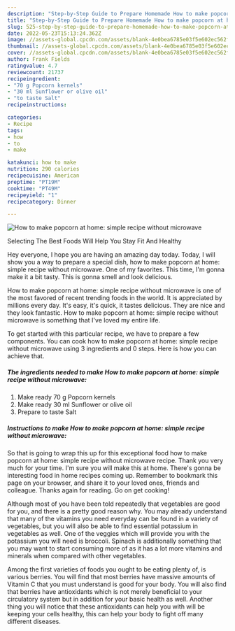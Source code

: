 ```yaml
---
description: "Step-by-Step Guide to Prepare Homemade How to make popcorn at home: simple recipe without microwave"
title: "Step-by-Step Guide to Prepare Homemade How to make popcorn at home: simple recipe without microwave"
slug: 525-step-by-step-guide-to-prepare-homemade-how-to-make-popcorn-at-home-simple-recipe-without-microwave
date: 2022-05-23T15:13:24.362Z
image: //assets-global.cpcdn.com/assets/blank-4e0bea6785e03f5e602ec562f230caae08da540cada707380b4fe1bbebba43da.png
thumbnail: //assets-global.cpcdn.com/assets/blank-4e0bea6785e03f5e602ec562f230caae08da540cada707380b4fe1bbebba43da.png
cover: //assets-global.cpcdn.com/assets/blank-4e0bea6785e03f5e602ec562f230caae08da540cada707380b4fe1bbebba43da.png
author: Frank Fields
ratingvalue: 4.7
reviewcount: 21737
recipeingredient:
- "70 g Popcorn kernels"
- "30 ml Sunflower or olive oil"
- "to taste Salt"
recipeinstructions:

categories:
- Recipe
tags:
- how
- to
- make

katakunci: how to make 
nutrition: 290 calories
recipecuisine: American
preptime: "PT19M"
cooktime: "PT49M"
recipeyield: "1"
recipecategory: Dinner

---
```



![How to make popcorn at home: simple recipe without microwave](//assets-global.cpcdn.com/assets/blank-4e0bea6785e03f5e602ec562f230caae08da540cada707380b4fe1bbebba43da.png)

Selecting The Best Foods Will Help You Stay Fit And Healthy

Hey everyone, I hope you are having an amazing day today. Today, I will show you a way to prepare a special dish, how to make popcorn at home: simple recipe without microwave. One of my favorites. This time, I'm gonna make it a bit tasty. This is gonna smell and look delicious.



How to make popcorn at home: simple recipe without microwave is one of the most favored of recent trending foods in the world. It is appreciated by millions every day. It's easy, it's quick, it tastes delicious. They are nice and they look fantastic. How to make popcorn at home: simple recipe without microwave is something that I've loved my entire life.


To get started with this particular recipe, we have to prepare a few components. You can cook how to make popcorn at home: simple recipe without microwave using 3 ingredients and 0 steps. Here is how you can achieve that.

<!--inarticleads1-->

##### The ingredients needed to make How to make popcorn at home: simple recipe without microwave:

1. Make ready 70 g Popcorn kernels
1. Make ready 30 ml Sunflower or olive oil
1. Prepare to taste Salt




<!--inarticleads2-->

##### Instructions to make How to make popcorn at home: simple recipe without microwave:





So that is going to wrap this up for this exceptional food how to make popcorn at home: simple recipe without microwave recipe. Thank you very much for your time. I'm sure you will make this at home. There's gonna be interesting food in home recipes coming up. Remember to bookmark this page on your browser, and share it to your loved ones, friends and colleague. Thanks again for reading. Go on get cooking!

Although most of you have been told repeatedly that vegetables are good for you, and there is a pretty good reason why. You may already understand that many of the vitamins you need everyday can be found in a variety of vegetables, but you will also be able to find essential potassium in vegetables as well. One of the veggies which will provide you with the potassium you will need is broccoli. Spinach is additionally something that you may want to start consuming more of as it has a lot more vitamins and minerals when compared with other vegetables.

Among the first varieties of foods you ought to be eating plenty of, is various berries. You will find that most berries have massive amounts of Vitamin C that you must understand is good for your body. You will also find that berries have antioxidants which is not merely beneficial to your circulatory system but in addition for your basic health as well. Another thing you will notice that these antioxidants can help you with will be keeping your cells healthy, this can help your body to fight off many different diseases.
